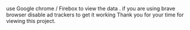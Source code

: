 use Google chrome / Firebox to view the data .
if you are using brave browser disable ad trackers to get it working
Thank you for your time for viewing this project.
